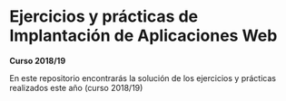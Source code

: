 # Ejercicios y prácticas de Implantación de Aplicaciones Web
**Curso 2018/19**

En este repositorio encontrarás la solución de los ejercicios y prácticas realizados este año (curso 2018/19)
